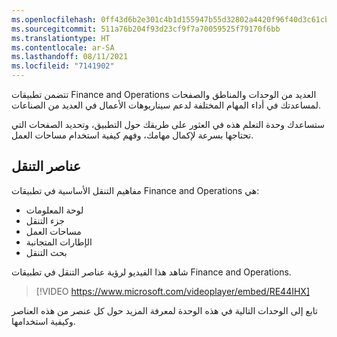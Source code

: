 ```yaml
---
ms.openlocfilehash: 0ff43d6b2e301c4b1d155947b55d32802a4420f96f40d3c61cb125638ad22482
ms.sourcegitcommit: 511a76b204f93d23cf9f7a70059525f79170f6bb
ms.translationtype: HT
ms.contentlocale: ar-SA
ms.lasthandoff: 08/11/2021
ms.locfileid: "7141902"
---
```

تتضمن تطبيقات Finance and Operations العديد من الوحدات والمناطق والصفحات لمساعدتك في أداء المهام المختلفة لدعم سيناريوهات الأعمال في العديد من الصناعات. 

ستساعدك وحدة التعلم هذه في العثور على طريقك حول التطبيق، وتحديد الصفحات التي تحتاجها بسرعة لإكمال مهامك، وفهم كيفية استخدام مساحات العمل.

## <a name="navigation-elements"></a>عناصر التنقل

مفاهيم التنقل الأساسية في تطبيقات Finance and Operations هي:

- لوحة المعلومات
- جزء التنقل
- مساحات العمل
- ال‏‫إطارات المتجانبة‬
- بحث التنقل

شاهد هذا الفيديو لرؤية عناصر التنقل في تطبيقات Finance and Operations. 

 > [!VIDEO https://www.microsoft.com/videoplayer/embed/RE44IHX] 

تابع إلى الوحدات التالية في هذه الوحدة لمعرفة المزيد حول كل عنصر من هذه العناصر وكيفية استخدامها.

